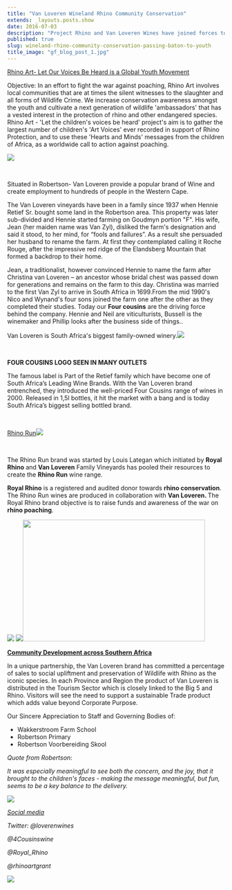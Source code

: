 ```yaml
---
title: "Van Loveren Wineland Rhino Community Conservation"
extends: _layouts.posts.show
date: 2016-07-03
description: "Project Rhino and Van Loveren Wines have joined forces to empower the future Generations with Knowleadge of the Environmental crisis we are facing in our World Today."
published: true
slug: wineland-rhino-community-conservation-passing-baton-to-youth
title_image: "gf_blog_post_1.jpg"
---
```


<p><u>Rhino Art- Let Our Voices Be Heard is a Global Youth Movement</u></p>
<p>Objective: In an effort to fight the war against poaching, Rhino Art involves local communities that are at times the silent witnesses to the slaughter and all forms of Wildlife Crime. We increase conservation awareness amongst the youth and cultivate a next generation of wildlife 'ambassadors' that has a vested interest in the protection of rhino and other endangered species. Rhino Art - 'Let the children's voices be heard' project's aim is to gather the largest number of children's 'Art Voices' ever recorded in support of Rhino Protection, and to use these 'Hearts and Minds' messages from the children of Africa, as a worldwide call to action against poaching.</p>
<p><img src="/assets/media/34/conversions/web.jpg" /></p>
<p>&nbsp;</p>
<p>Situated in Robertson- Van Loveren provide a popular brand of Wine and create employment to hundreds of people in the Western Cape.</p>
<p>The Van Loveren vineyards have been in a family since 1937 when Hennie Retief Sr. bought some land in the Robertson area. This property was later sub-divided and Hennie started farming on Goudmyn portion "F". His wife, Jean (her maiden name was Van Zyl), disliked the farm's designation and said it stood, to her mind, for &ldquo;fools and failures&rdquo;. As a result she persuaded her husband to rename the farm. At first they contemplated calling it Roche Rouge, after the impressive red ridge of the Elandsberg Mountain that formed a backdrop to their home.</p>
<p>Jean, a traditionalist, however convinced Hennie to name the farm after Christina van Loveren &ndash; an ancestor whose bridal chest was passed down for generations and remains on the farm to this day. Christina was married to the first Van Zyl to arrive in South Africa in 1699.From the mid 1990's Nico and Wynand's four sons joined the farm one after the other as they completed their studies. Today our <strong>Four cousins</strong> are the driving force behind the company. Hennie and Neil are viticulturists, Bussell is the winemaker and Phillip looks after the business side of things..</p>
<p>Van Loveren is South Africa's biggest family-owned winery.<img src="/assets/media/32/conversions/web.jpg" /></p>
<p>&nbsp;</p>
<p><strong>FOUR COUSINS LOGO SEEN IN MANY OUTLETS</strong></p>
<p>The famous label is Part of the Retief family which have become one of South Africa&rsquo;s Leading Wine Brands. With the Van Loveren brand entrenched, they introduced the well-priced Four Cousins range of wines in 2000. Released in 1,5l bottles, it hit the market with a bang and is today South Africa&rsquo;s biggest selling bottled brand.</p>
<p>&nbsp;</p>
<p><u>Rhino Run<img src="/assets/media/35/conversions/web.jpg" /></u></p>
<p>&nbsp;</p>
<p>The Rhino Run brand was started by Louis Lategan which initiated by <strong>Royal Rhino</strong> and <strong>Van Loveren</strong> Family Vineyards has pooled their resources to create the <strong>Rhino Run</strong> wine range.</p>
<p><strong>Royal Rhino</strong> is a registered and audited donor towards <strong>rhino conservation</strong>. The Rhino Run wines are produced in collaboration with <strong>Van Loveren. </strong>The Royal Rhino brand objective is to raise funds and awareness of the war on <strong>rhino poaching</strong>.</p>
<p><img src="/assets/media/39/conversions/web.jpg" />&nbsp;<img src="/assets/media/36/conversions/web.jpg" /><img src="/assets/media/37/conversions/web.jpg" width="422" height="281" /></p>
<p><strong><u>Community Development across Southern Africa</u></strong></p>
<p>In a unique partnership, the Van Loveren brand has committed a percentage of sales to social upliftment and preservation of Wildlife with Rhino as the iconic species. In each Province and Region the product of Van Loveren is distributed in the Tourism Sector which is closely linked to the Big 5 and Rhino. Visitors will see the need to support a sustainable Trade product which adds value beyond Corporate Purpose.</p>
<p>Our Sincere Appreciation to Staff and Governing Bodies of:</p>
<ul>
<li>Wakkerstroom Farm School</li>
<li>Robertson Primary</li>
<li>Robertson Voorbereiding Skool</li>
</ul>
<p><em>Quote from Robertson</em>:</p>
<p><em> It was especially meaningful to see both the concern, and the joy, that it brought to the children's faces - making the message meaningful, but fun, seems to be a key balance to the delivery.</em></p>
<p><em><u><img src="/assets/media/38/conversions/web.jpg" /></u></em></p>
<p><em><u>Social media </u></em></p>
<p><em>Twitter: @loverenwines</em></p>
<p><em>@4Cousinswine</em></p>
<p><em>@Royal_Rhino</em></p>
<p><em>@rhinoartgrant</em></p>
<p><img src="/assets/media/33/conversions/web.jpg" /></p>
<p>&nbsp;</p>
